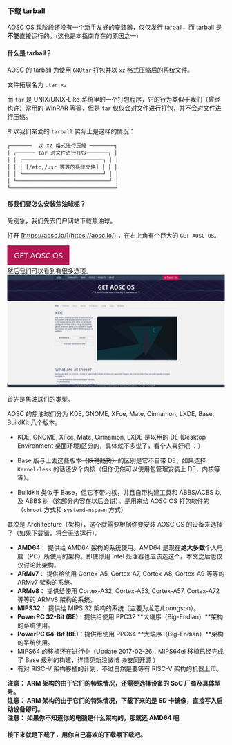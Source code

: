 ### 下载 tarball

AOSC OS 现阶段还没有一个新手友好的安装器，仅仅发行 tarball，而 tarball 是**不能**直接运行的。\(这也是本指南存在的原因之一\)

#### 什么是 tarball？

AOSC 的 tarball 为使用 `GNUtar` 打包并以 `xz` 格式压缩后的系统文件。

文件拓展名为 `.tar.xz`

而 `tar` 是 UNIX/UNIX-Like 系统里的一个打包程序，它的行为类似于我们（曾经也许）常用的 WinRAR 等等，但是 `tar` 仅仅会对文件进行打包，并不会对文件进行压缩。

所以我们亲爱的 `tarball` 实际上是这样的情况：

```
┌───────  以 xz 格式进行压缩 ────────┐
│ ┌────── tar 对文件进行打包───────┐ │
│ │ ┌──────────────────────────┐ │ │
│ │ │ [/etc,/usr 等等的系统文件] │ │ │
│ │ └──────────────────────────┘ │ │
│ └──────────────────────────────┘ │ 
└──────────────────────────────────┘
```

#### 那我们要怎么安装焦油球呢？

先别急，我们先去门户网站下载焦油球。

打开 [https://aosc.io/](https://aosc.io/) ，在右上角有个巨大的 `GET AOSC OS`。

![GET AOSC OS](../img/GetAOSCOS.png)  
然后我们可以看到有很多选项。  
![Download Options](../img/DownloadOptions.png)

首先是焦油球们的类型。

AOSC 的焦油球们分为 KDE, GNOME, XFce, Mate, Cinnamon, LXDE, Base, BuildKit 八个版本。

* KDE, GNOME, XFce, Mate, Cinnamon, LXDE 是以用的 DE \(Desktop Environment 桌面环境\)区分的，具体就不多说了，看个人喜好吧 ：）

* Base 版与上面这些版本~~（妖艳贱货）~~的区别是它不自带 DE，如果选择 `Kernel-less` 的话还少个内核（但你仍然可以使用包管理安装上 DE，内核等等）。

* BuildKit 类似于 Base，但它不带内核，并且自带构建工具和 ABBS/ACBS 以及 ABBS 树（这部分内容在以后会讲）。是用来给 AOSC OS 打包软件的（`chroot` 方式和 `systemd-nspawn` 方式）

其次是 Architecture（架构），这个就需要根据你要安装 AOSC OS 的设备来选择了（如果下载错，将会无法运行）。

* **AMD64**： 提供给 AMD64 架构的系统使用。AMD64 是现在**绝大多数**个人电脑（PC）所使用的架构。即使你用 Intel 处理器也应该选这个。本文之后也仅仅讨论此架构。
* **ARMv7**： 提供给使用 Cortex-A5, Cortex-A7, Cortex-A8, Cortex-A9 等等的 ARMv7 架构的系统。
* **ARMv8**： 提供给使用 Cortex-A32, Cortex-A53, Cortex-A57, Cortex-A72 等等的 ARMv8 架构的系统。
* **MIPS32**： 提供给 MIPS 32 架构的系统（主要为龙芯/Loongson）。
* **PowerPC 32-Bit \(BE\)**：提供给使用 PPC32 **大端序（Big-Endian）**架构的系统使用。
* **PowerPC 64-Bit \(BE\)**：提供给使用 PPC64 **大端序（Big-Endian）**架构的系统使用。
* MIPS64 的移植还在进行中（Update 2017-02-26：MIPS64el 移植已经完成了 Base 级别的构建，详情见新浪微博 [@安同开源](http://weibo.com/anthondev) ）
* 有对 RISC-V 架构移植的计划，不过自然是要等有 RISC-V 架构的机器上市。

**注意： ARM 架构的由于它们的特殊情况，还需要选择设备的 SoC 厂商及具体型号。**  
**注意： ARM 架构的由于它们的特殊情况，下载下来的是 SD 卡镜像，直接写入启动设备即可。**  
**注意： 如果你不知道你的电脑是什么架构的，那就选 AMD64 吧**

#### 接下来就是下载了，用你自己喜欢的下载器下载吧。



